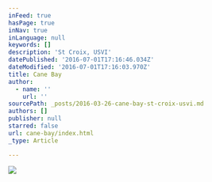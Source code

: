 ```yaml
---
inFeed: true
hasPage: true
inNav: true
inLanguage: null
keywords: []
description: 'St Croix, USVI'
datePublished: '2016-07-01T17:16:46.034Z'
dateModified: '2016-07-01T17:16:03.970Z'
title: Cane Bay
author:
  - name: ''
    url: ''
sourcePath: _posts/2016-03-26-cane-bay-st-croix-usvi.md
authors: []
publisher: null
starred: false
url: cane-bay/index.html
_type: Article

---
```

![](https://s3-us-west-2.amazonaws.com/the-grid-img/p/19cd7adcd51189ceda78f27ff969657cf0ccae8b.jpg)
